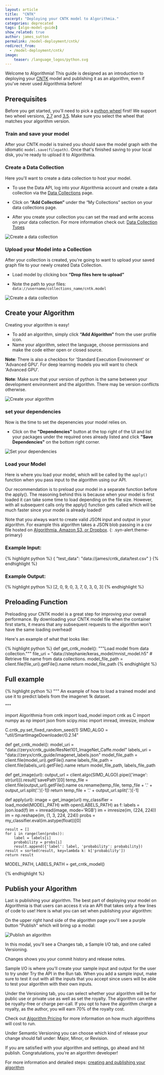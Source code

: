 ```yaml
---
layout: article
title:  "CNTK"
excerpt: "Deploying your CNTK model to Algorithmia."
categories: deprecated
tags: [algo-model-guide]
show_related: true
author: james_sutton
permalink: /model-deployment/cntk/
redirect_from:
  - /model-deployment/cntk/
image:
    teaser: /language_logos/python.svg
---
```



Welcome to Algorithmia!
This guide is designed as an introduction to deploying your <a href="https://https://www.microsoft.com/en-us/cognitive-toolkit">CNTK</a> model and publishing it as an algorithm, even if you've never used Algorithmia before!


## Prerequisites

Before you get started, you'll need to pick a [python wheel][whl] first! We support two wheel versions, [2.7][wh_27] and [3.5][wh_35]. Make sure you select the wheel that matches your algorithm version.

### Train and save your model

After your CNTK model is trained you should save the model graph with the idiomatic `model.save(filepath)`. Once that's finished saving to your local disk, you're ready to upload it to Algorithmia.

### Create a Data Collection

Here you'll want to create a data collection to host your model.

- To use the Data API, log into your Algorithmia account and create a data collection via the <a href="{{site.baseurl}}/data/hosted">Data Collections</a> page.

- Click on **“Add Collection”** under the “My Collections” section on your data collections page.

- After you create your collection you can set the read and write access on your data collection. For more information check out: <a href="{{site.baseurl}}/data/hosted">Data Collection Types</a>

<images-section>
  <image-popout>
    <img src="{{site.cdnurl}}{{site.baseurl}}/images/post_images/model_hosting/add_collection.png" alt="Create a data collection" class="syn-image-responsive">
  </image-popout>
</images-section>

### Upload your Model into a Collection

After your collection is created, you're going to want to upload your saved graph file to your newly created Data Collection.

- Load model by clicking box **“Drop files here to upload”**

- Note the path to your files: `data://username/collections_name/cntk.model`

<images-section>
  <image-popout>
    <img src="{{site.cdnurl}}{{site.baseurl}}/images/post_images/model_hosting/add_collection.png" alt="Create a data collection" class="syn-image-responsive">
  </image-popout>
</images-section>

## Create your Algorithm

Creating your algorithm is easy!

- To add an algorithm, simply click **“Add Algorithm”** from the user profile icon.
- Name your algorithm, select the language, choose permissions and make the code either open or closed source.

**Note**: There is also a checkbox for 'Standard Execution Environment' or 'Advanced GPU'. For deep learning models you will want to check 'Advanced GPU'.

**Note**: Make sure that your version of python is the same between your development environment and the algorithm. There may be version conflicts otherwise.

<images-section>
  <image-popout>
    <img src="{{site.cdnurl}}{{site.baseurl}}/images/post_images/model_hosting/create_new_alg_dl_python3.png" alt="Create your algorithm" class="syn-image-responsive">
  </image-popout>
</images-section>


### set your dependencies

Now is the time to set the depenencies your model relies on.

- Click on the **"Dependencies"** button at the top right of the UI and list your packages under the required ones already listed and click **"Save Dependencies"** on the bottom right corner.

<images-section>
  <image-popout>
    <img src="{{site.cdnurl}}{{site.baseurl}}/images/post_images/model_hosting/cntk_dependencies.png" alt="Set your dependencies" class="syn-image-responsive">
  </image-popout>
</images-section>


### Load your Model

Here is where you load your model, which will be called by the `apply()` function when you pass input to the algorithm using our API.

Our recommendation is to preload your model in a separate function before the apply(). The reasoning behind this is because when your model is first loaded it can take some time to load depending on the file size. However, with all subsequent calls only the apply() function gets called which will be much faster since your model is already loaded!

<div markdown="1">

Note that you always want to create valid JSON input and output in your algorithm. For example this algorithm takes a JSON blob passing in a csv file hosted on [Algorithmia, Amazon S3, or Dropbox]({{site.baseurl}}/data).
{: .syn-alert.theme-primary}

</div>

### Example Input:

{% highlight python %}
{
   "test_data": "data://james/cntk_data/test.csv"
}
{% endhighlight %}


### Example Output:
{% highlight python %}
[2, 0, 9, 0, 3, 7, 0, 3, 0, 3]
{% endhighlight %}


## Preloading Function
Preloading your CNTK model is a great step for improving your overall performance. By downloading your CNTK model file when the container first starts, it means
that any subsequent requests to the algorithm won't have the same loading overhead!

Here's an example of what that looks like:

{% highlight python %}
def get_cntk_model():
    """Load model from data collection."""
    file_uri = "data://stephanie/keras_model/mnist_model.h5"
    # Retrieve file name from data collections.
    model_file_path = client.file(file_uri).getFile().name
    return model_file_path
{% endhighlight %}


## Full example

{% highlight python %}
"""
    An example of how to load a trained model and use it
    to predict labels from the imagenet 1k dataset.

"""

import Algorithmia
from cntk import load_model
import cntk as C
import numpy as np
import json
from scipy.misc import imread, imresize, imshow

C.cntk_py.set_fixed_random_seed(1)
SIMD_ALGO = "util/SmartImageDownloader/0.2.14"

def get_cntk_model():
    model_uri = "data://zeryx/cntk_guide/ResNet101_ImageNet_Caffe.model"
    labels_uri = "data://zeryx/cntk_guide/imagenet_labels.json"
    model_file_path = client.file(model_uri).getFile().name
    labels_file_path = client.file(labels_uri).getFile().name
return model_file_path, labels_file_path


def get_image(url):
    output_url = client.algo(SIMD_ALGO).pipe({'image': str(url)}).result['savePath'][0]
    temp_file = client.file(output_url).getFile().name
    os.rename(temp_file, temp_file + '.' + output_url.split('.')[-1])
    return temp_file + '.' + output_url.split('.')[-1]

def apply(url):
    image = get_image(url)
    my_classifier = load_model(MODEL_PATH)
    with open(LABELS_PATH) as f:
        labels = json.load(f)
    im = imread(image, mode='RGB')
    im = imresize(im, (224, 224))
    im = np.reshape(im, (1, 3, 224, 224))
    probs = my_classifier.eval(im.astype(float))[0]

    result = []
    for i in range(len(probs)):
        label = labels[i]
        probability = probs[i]
        result.append({'label': label, 'probability': probability})
    result = sorted(result, key=lambda k: k['probability'])
    return result


MODEL_PATH, LABELS_PATH = get_cntk_model()

{% endhighlight %}



## Publish your Algorithm
Last is publishing your algorithm. The best part of deploying your model on Algorithmia is that users can access it via an API that takes only a few lines of code to use! Here is what you can set when publishing your algorithm:

On the upper right hand side of the algorithm page you'll see a purple button "Publish" which will bring up a modal:

<images-section>
  <image-popout>
    <img src="{{site.cdnurl}}{{site.baseurl}}/images/post_images/algo_dev_lang/publish_algorithm.png" alt="Publish an algorithm" class="syn-image-responsive">
  </image-popout>
</images-section>

In this modal, you'll see a Changes tab, a Sample I/O tab, and one called Versioning.

Changes shows you your commit history and release notes.

Sample I/O is where you'll create your sample input and output for the user to try under Try the API in the Run tab. When you add a sample input, make sure to test it out with all the inputs that you accept since users will be able to test your algorithm with their own inputs.

Under the Versioning tab, you can select whether your algorithm will be for public use or private use as well as set the royalty. The algorithm can either be royalty-free or charge per-call. If you opt to have the algorithm charge a royalty, as the author, you will earn 70% of the royalty cost.

Check out [Algorithm Pricing]({{site.baseurl}}/pricing) for more information on how much algorithms will cost to run.

Under Semantic Versioning you can choose which kind of release your change should fall under: Major, Minor, or Revision.

If you are satisfied with your algorithm and settings, go ahead and hit publish. Congratulations, you’re an algorithm developer!


For more information and detailed steps: <a href="{{site.baseurl}}/algorithm-development/your-first-algo">creating and publishing your algorithm</a>


[whl]: https://docs.microsoft.com/en-us/cognitive-toolkit/setup-linux-python
[wh_35]: https://cntk.ai/PythonWheel/GPU/cntk-2.1-cp35-cp35m-linux_x86_64.whl
[wh_27]: https://cntk.ai/PythonWheel/GPU/cntk-2.1-cp27-cp27mu-linux_x86_64.whl
[here]: https://algorithmia.com/algorithms/zeryx/cntk_guide
